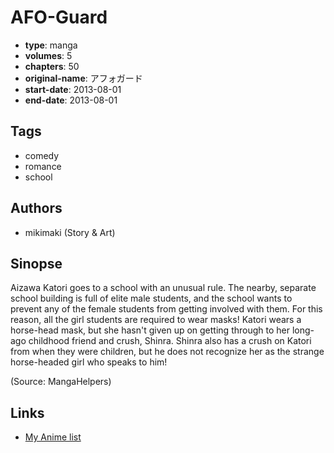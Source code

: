 # AFO-Guard

-   **type**: manga
-   **volumes**: 5
-   **chapters**: 50
-   **original-name**: アフォガード
-   **start-date**: 2013-08-01
-   **end-date**: 2013-08-01

## Tags

-   comedy
-   romance
-   school

## Authors

-   mikimaki (Story & Art)

## Sinopse

Aizawa Katori goes to a school with an unusual rule. The nearby, separate school building is full of elite male students, and the school wants to prevent any of the female students from getting involved with them. For this reason, all the girl students are required to wear masks! Katori wears a horse-head mask, but she hasn't given up on getting through to her long-ago childhood friend and crush, Shinra. Shinra also has a crush on Katori from when they were children, but he does not recognize her as the strange horse-headed girl who speaks to him!

(Source: MangaHelpers)

## Links

-   [My Anime list](https://myanimelist.net/manga/57847/AFO-Guard)

